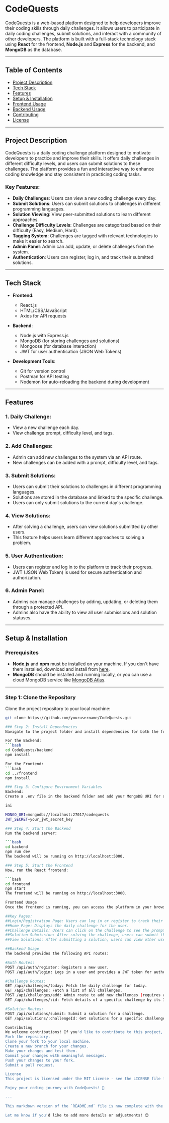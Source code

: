 # CodeQuests

CodeQuests is a web-based platform designed to help developers improve their coding skills through daily challenges. It allows users to participate in daily coding challenges, submit solutions, and interact with a community of other developers. The platform is built with a full-stack technology stack using **React** for the frontend, **Node.js** and **Express** for the backend, and **MongoDB** as the database.

---

## Table of Contents

- [Project Description](#project-description)
- [Tech Stack](#tech-stack)
- [Features](#features)
- [Setup & Installation](#setup--installation)
- [Frontend Usage](#frontend-usage)
- [Backend Usage](#backend-usage)
- [Contributing](#contributing)
- [License](#license)

---

## Project Description

CodeQuests is a daily coding challenge platform designed to motivate developers to practice and improve their skills. It offers daily challenges in different difficulty levels, and users can submit solutions to these challenges. The platform provides a fun and interactive way to enhance coding knowledge and stay consistent in practicing coding tasks.

### Key Features:
- **Daily Challenges**: Users can view a new coding challenge every day.
- **Submit Solutions**: Users can submit solutions to challenges in different programming languages.
- **Solution Viewing**: View peer-submitted solutions to learn different approaches.
- **Challenge Difficulty Levels**: Challenges are categorized based on their difficulty (Easy, Medium, Hard).
- **Tagging System**: Challenges are tagged with relevant technologies to make it easier to search.
- **Admin Panel**: Admin can add, update, or delete challenges from the system.
- **Authentication**: Users can register, log in, and track their submitted solutions.

---

## Tech Stack

- **Frontend**:
  - React.js
  - HTML/CSS/JavaScript
  - Axios for API requests

- **Backend**:
  - Node.js with Express.js
  - MongoDB (for storing challenges and solutions)
  - Mongoose (for database interaction)
  - JWT for user authentication (JSON Web Tokens)
  
- **Development Tools**:
  - Git for version control
  - Postman for API testing
  - Nodemon for auto-reloading the backend during development

---

## Features

### 1. **Daily Challenge**:
   - View a new challenge each day.
   - View challenge prompt, difficulty level, and tags.
   
### 2. **Add Challenges**:
   - Admin can add new challenges to the system via an API route.
   - New challenges can be added with a prompt, difficulty level, and tags.
   
### 3. **Submit Solutions**:
   - Users can submit their solutions to challenges in different programming languages.
   - Solutions are stored in the database and linked to the specific challenge.
   - Users can only submit solutions to the current day's challenge.
   
### 4. **View Solutions**:
   - After solving a challenge, users can view solutions submitted by other users.
   - This feature helps users learn different approaches to solving a problem.
   
### 5. **User Authentication**:
   - Users can register and log in to the platform to track their progress.
   - JWT (JSON Web Token) is used for secure authentication and authorization.
   
### 6. **Admin Panel**:
   - Admins can manage challenges by adding, updating, or deleting them through a protected API.
   - Admins also have the ability to view all user submissions and solution statuses.

---

## Setup & Installation

### Prerequisites

- **Node.js** and **npm** must be installed on your machine. If you don't have them installed, download and install from [here](https://nodejs.org/).
- **MongoDB** should be installed and running locally, or you can use a cloud MongoDB service like [MongoDB Atlas](https://www.mongodb.com/cloud/atlas).

---

### Step 1: Clone the Repository

Clone the project repository to your local machine:

```bash
git clone https://github.com/yourusername/CodeQuests.git

### Step 2: Install Dependencies
Navigate to the project folder and install dependencies for both the frontend and backend.

For the Backend:
```bash
cd CodeQuests/backend
npm install

For the Frontend:
```bash
cd ../frontend
npm install

### Step 3: Configure Environment Variables
Backend:
Create a .env file in the backend folder and add your MongoDB URI for database connection:

ini

MONGO_URI=mongodb://localhost:27017/codequests
JWT_SECRET=your_jwt_secret_key

### Step 4: Start the Backend
Run the backend server:

```bash
cd backend
npm run dev
The backend will be running on http://localhost:5000.

### Step 5: Start the Frontend
Now, run the React frontend:

```bash
cd frontend
npm start
The frontend will be running on http://localhost:3000.

Frontend Usage
Once the frontend is running, you can access the platform in your browser at http://localhost:3000.

##Key Pages:
##Login/Registration Page: Users can log in or register to track their solutions.
##Home Page: Displays the daily challenge for the user.
##Challenge Details: Users can click on the challenge to see the prompt, difficulty, and tags.
##Solution Submission: After solving the challenge, users can submit their solutions.
##View Solutions: After submitting a solution, users can view other users' solutions for the same challenge.

##Backend Usage
The backend provides the following API routes:

#Auth Routes:
POST /api/auth/register: Registers a new user.
POST /api/auth/login: Logs in a user and provides a JWT token for authentication.

#Challenge Routes:
GET /api/challenges/today: Fetch the daily challenge for today.
GET /api/challenges: Fetch a list of all challenges.
POST /api/challenges/add: Admin route to add new challenges (requires authentication).
GET /api/challenges/:id: Fetch details of a specific challenge by its ID.

#Solution Routes:
POST /api/solutions/submit: Submit a solution for a challenge.
GET /api/solutions/:challengeId: Get solutions for a specific challenge.

Contributing
We welcome contributions! If you'd like to contribute to this project, please follow these steps:
Fork the repository.
Clone your fork to your local machine.
Create a new branch for your changes.
Make your changes and test them.
Commit your changes with meaningful messages.
Push your changes to your fork.
Submit a pull request.

License
This project is licensed under the MIT License - see the LICENSE file for details.

Enjoy your coding journey with CodeQuests! 🚀

---

This markdown version of the `README.md` file is now complete with the necessary details about the project, including authentication, backend and frontend setup, API routes, and more. It should provide a clear guide for anyone who wants to use or contribute to your project.

Let me know if you'd like to add more details or adjustments! 😊
